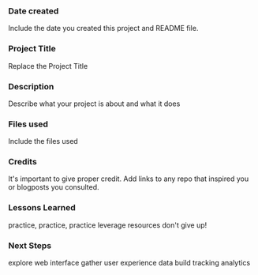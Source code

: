 ### Date created
Include the date you created this project and README file.

### Project Title
Replace the Project Title

### Description
Describe what your project is about and what it does

### Files used
Include the files used

### Credits
It's important to give proper credit. Add links to any repo that inspired you or blogposts you consulted.

### Lessons Learned
practice, practice, practice
leverage resources
don't give up!

### Next Steps
explore web interface
gather user experience data
build tracking analytics